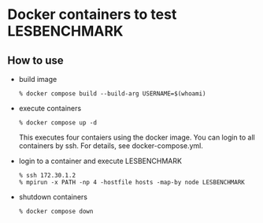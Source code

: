 # Docker containers to test LESBENCHMARK

## How to use

- build image

      % docker compose build --build-arg USERNAME=$(whoami)

- execute containers

      % docker compose up -d

  This executes four contaiers using the docker image.  You can login to all containers by ssh.  For details, see docker-compose.yml.

- login to a container and execute LESBENCHMARK

      % ssh 172.30.1.2
      % mpirun -x PATH -np 4 -hostfile hosts -map-by node LESBENCHMARK

- shutdown containers

      % docker compose down
